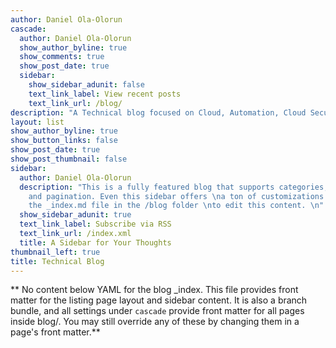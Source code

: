 ```yaml
---
author: Daniel Ola-Olorun
cascade:
  author: Daniel Ola-Olorun
  show_author_byline: true
  show_comments: true
  show_post_date: true
  sidebar:
    show_sidebar_adunit: false
    text_link_label: View recent posts
    text_link_url: /blog/
description: "A Technical blog focused on Cloud, Automation, Cloud Security, Golang and other stuff i find interesting."
layout: list
show_author_byline: true
show_button_links: false
show_post_date: true
show_post_thumbnail: false
sidebar:
  author: Daniel Ola-Olorun
  description: "This is a fully featured blog that supports categories,\ntags, series,
    and pagination. Even this sidebar offers \na ton of customizations.\n\nCheck out
    the _index.md file in the /blog folder \nto edit this content. \n"
  show_sidebar_adunit: true
  text_link_label: Subscribe via RSS
  text_link_url: /index.xml
  title: A Sidebar for Your Thoughts
thumbnail_left: true
title: Technical Blog
---
```


** No content below YAML for the blog _index. This file provides front matter for the listing page layout and sidebar content. It is also a branch bundle, and all settings under `cascade` provide front matter for all pages inside blog/. You may still override any of these by changing them in a page's front matter.**

